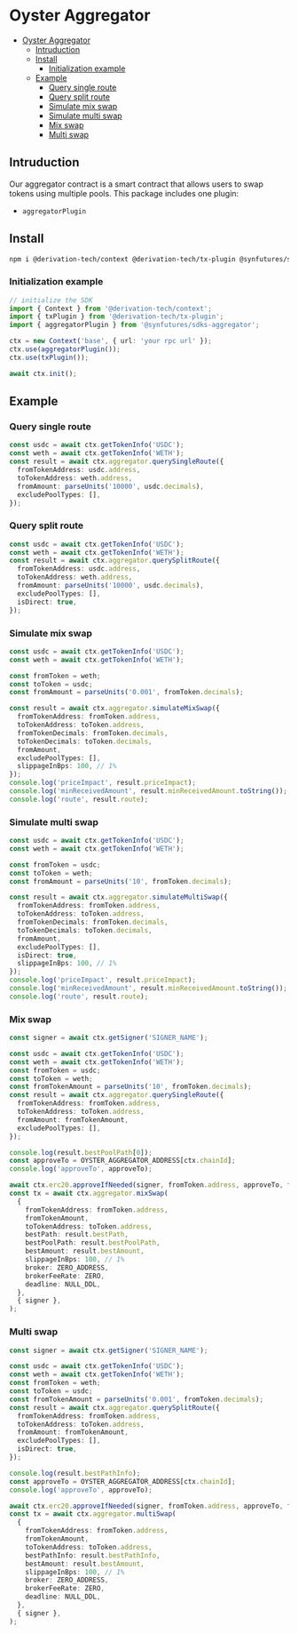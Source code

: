 # Oyster Aggregator

- [Oyster Aggregator](#oyster-aggregator)
  - [Intruduction](#intruduction)
  - [Install](#install)
    - [Initialization example](#initialization-example)
  - [Example](#example)
    - [Query single route](#query-single-route)
    - [Query split route](#query-split-route)
    - [Simulate mix swap](#simulate-mix-swap)
    - [Simulate multi swap](#simulate-multi-swap)
    - [Mix swap](#mix-swap)
    - [Multi swap](#multi-swap)

## Intruduction

Our aggregator contract is a smart contract that allows users to swap tokens using multiple pools. This package includes one plugin:

- `aggregatorPlugin`

## Install

```sh
npm i @derivation-tech/context @derivation-tech/tx-plugin @synfutures/sdks-aggregator
```

### Initialization example

```ts
// initialize the SDK
import { Context } from '@derivation-tech/context';
import { txPlugin } from '@derivation-tech/tx-plugin';
import { aggregatorPlugin } from '@synfutures/sdks-aggregator';

ctx = new Context('base', { url: 'your rpc url' });
ctx.use(aggregatorPlugin());
ctx.use(txPlugin());

await ctx.init();
```

## Example

### Query single route

```ts
const usdc = await ctx.getTokenInfo('USDC');
const weth = await ctx.getTokenInfo('WETH');
const result = await ctx.aggregator.querySingleRoute({
  fromTokenAddress: usdc.address,
  toTokenAddress: weth.address,
  fromAmount: parseUnits('10000', usdc.decimals),
  excludePoolTypes: [],
});
```

### Query split route

```ts
const usdc = await ctx.getTokenInfo('USDC');
const weth = await ctx.getTokenInfo('WETH');
const result = await ctx.aggregator.querySplitRoute({
  fromTokenAddress: usdc.address,
  toTokenAddress: weth.address,
  fromAmount: parseUnits('10000', usdc.decimals),
  excludePoolTypes: [],
  isDirect: true,
});
```

### Simulate mix swap

```ts
const usdc = await ctx.getTokenInfo('USDC');
const weth = await ctx.getTokenInfo('WETH');

const fromToken = weth;
const toToken = usdc;
const fromAmount = parseUnits('0.001', fromToken.decimals);

const result = await ctx.aggregator.simulateMixSwap({
  fromTokenAddress: fromToken.address,
  toTokenAddress: toToken.address,
  fromTokenDecimals: fromToken.decimals,
  toTokenDecimals: toToken.decimals,
  fromAmount,
  excludePoolTypes: [],
  slippageInBps: 100, // 1%
});
console.log('priceImpact', result.priceImpact);
console.log('minReceivedAmount', result.minReceivedAmount.toString());
console.log('route', result.route);
```

### Simulate multi swap

```ts
const usdc = await ctx.getTokenInfo('USDC');
const weth = await ctx.getTokenInfo('WETH');

const fromToken = usdc;
const toToken = weth;
const fromAmount = parseUnits('10', fromToken.decimals);

const result = await ctx.aggregator.simulateMultiSwap({
  fromTokenAddress: fromToken.address,
  toTokenAddress: toToken.address,
  fromTokenDecimals: fromToken.decimals,
  toTokenDecimals: toToken.decimals,
  fromAmount,
  excludePoolTypes: [],
  isDirect: true,
  slippageInBps: 100, // 1%
});
console.log('priceImpact', result.priceImpact);
console.log('minReceivedAmount', result.minReceivedAmount.toString());
console.log('route', result.route);
```

### Mix swap

```ts
const signer = await ctx.getSigner('SIGNER_NAME');

const usdc = await ctx.getTokenInfo('USDC');
const weth = await ctx.getTokenInfo('WETH');
const fromToken = usdc;
const toToken = weth;
const fromTokenAmount = parseUnits('10', fromToken.decimals);
const result = await ctx.aggregator.querySingleRoute({
  fromTokenAddress: fromToken.address,
  toTokenAddress: toToken.address,
  fromAmount: fromTokenAmount,
  excludePoolTypes: [],
});

console.log(result.bestPoolPath[0]);
const approveTo = OYSTER_AGGREGATOR_ADDRESS[ctx.chainId];
console.log('approveTo', approveTo);

await ctx.erc20.approveIfNeeded(signer, fromToken.address, approveTo, fromTokenAmount);
const tx = await ctx.aggregator.mixSwap(
  {
    fromTokenAddress: fromToken.address,
    fromTokenAmount,
    toTokenAddress: toToken.address,
    bestPath: result.bestPath,
    bestPoolPath: result.bestPoolPath,
    bestAmount: result.bestAmount,
    slippageInBps: 100, // 1%
    broker: ZERO_ADDRESS,
    brokerFeeRate: ZERO,
    deadline: NULL_DDL,
  },
  { signer },
);
```

### Multi swap

```ts
const signer = await ctx.getSigner('SIGNER_NAME');

const usdc = await ctx.getTokenInfo('USDC');
const weth = await ctx.getTokenInfo('WETH');
const fromToken = weth;
const toToken = usdc;
const fromTokenAmount = parseUnits('0.001', fromToken.decimals);
const result = await ctx.aggregator.querySplitRoute({
  fromTokenAddress: fromToken.address,
  toTokenAddress: toToken.address,
  fromAmount: fromTokenAmount,
  excludePoolTypes: [],
  isDirect: true,
});

console.log(result.bestPathInfo);
const approveTo = OYSTER_AGGREGATOR_ADDRESS[ctx.chainId];
console.log('approveTo', approveTo);

await ctx.erc20.approveIfNeeded(signer, fromToken.address, approveTo, fromTokenAmount);
const tx = await ctx.aggregator.multiSwap(
  {
    fromTokenAddress: fromToken.address,
    fromTokenAmount,
    toTokenAddress: toToken.address,
    bestPathInfo: result.bestPathInfo,
    bestAmount: result.bestAmount,
    slippageInBps: 100, // 1%
    broker: ZERO_ADDRESS,
    brokerFeeRate: ZERO,
    deadline: NULL_DDL,
  },
  { signer },
);
```
